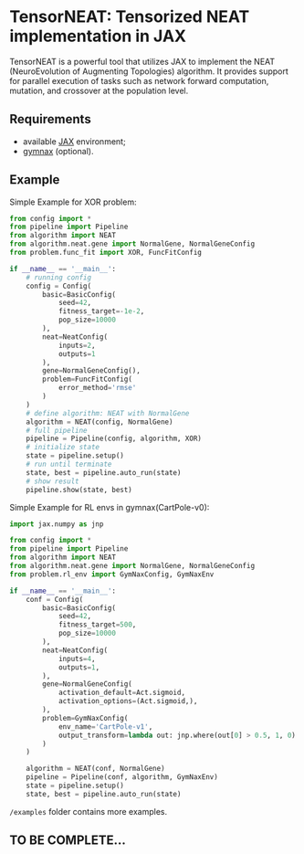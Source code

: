 # TensorNEAT: Tensorized NEAT implementation in JAX

TensorNEAT is a powerful tool that utilizes JAX to implement the NEAT (NeuroEvolution of Augmenting Topologies) 
algorithm. It provides support for parallel execution of tasks such as network forward computation, mutation, 
and crossover at the population level.

## Requirements
* available [JAX](https://github.com/google/jax#installation) environment;
* [gymnax](https://github.com/RobertTLange/gymnax) (optional).

## Example
Simple Example for XOR problem:
```python
from config import *
from pipeline import Pipeline
from algorithm import NEAT
from algorithm.neat.gene import NormalGene, NormalGeneConfig
from problem.func_fit import XOR, FuncFitConfig

if __name__ == '__main__':
    # running config
    config = Config(
        basic=BasicConfig(
            seed=42,
            fitness_target=-1e-2,
            pop_size=10000
        ),
        neat=NeatConfig(
            inputs=2,
            outputs=1
        ),
        gene=NormalGeneConfig(),
        problem=FuncFitConfig(
            error_method='rmse'
        )
    )
    # define algorithm: NEAT with NormalGene
    algorithm = NEAT(config, NormalGene)
    # full pipeline
    pipeline = Pipeline(config, algorithm, XOR)
    # initialize state
    state = pipeline.setup()
    # run until terminate
    state, best = pipeline.auto_run(state)
    # show result
    pipeline.show(state, best)
```

Simple Example for RL envs in gymnax(CartPole-v0):
```python
import jax.numpy as jnp

from config import *
from pipeline import Pipeline
from algorithm import NEAT
from algorithm.neat.gene import NormalGene, NormalGeneConfig
from problem.rl_env import GymNaxConfig, GymNaxEnv

if __name__ == '__main__':
    conf = Config(
        basic=BasicConfig(
            seed=42,
            fitness_target=500,
            pop_size=10000
        ),
        neat=NeatConfig(
            inputs=4,
            outputs=1,
        ),
        gene=NormalGeneConfig(
            activation_default=Act.sigmoid,
            activation_options=(Act.sigmoid,),
        ),
        problem=GymNaxConfig(
            env_name='CartPole-v1',
            output_transform=lambda out: jnp.where(out[0] > 0.5, 1, 0)  # the action of cartpole is {0, 1}
        )
    )

    algorithm = NEAT(conf, NormalGene)
    pipeline = Pipeline(conf, algorithm, GymNaxEnv)
    state = pipeline.setup()
    state, best = pipeline.auto_run(state)
```

`/examples` folder contains more examples.

## TO BE COMPLETE...
